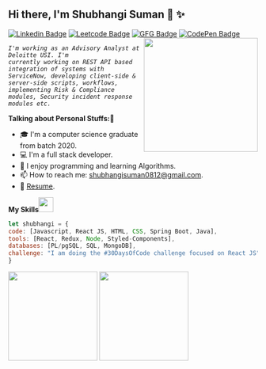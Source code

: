 ## Hi there, I'm Shubhangi Suman :raising_hand: :sparkles:
[![Linkedin Badge](https://img.shields.io/badge/-LinkedIn-0e76a8?style=flat-square&logo=Linkedin&logoColor=white)](https://www.linkedin.com/in/shubhangi-suman-b50811148/)
[![Leetcode Badge](https://img.shields.io/badge/-leetcode-orange?style=flat-square&logo=leetcode&logoColor=white)](https://leetcode.com/Shubhangi0812/)
[![GFG Badge](https://img.shields.io/badge/-geeksforgeeks-308d46?style=flat-square&logo=geeksforgeeks&logoColor=white)](https://auth.geeksforgeeks.org/user/shubh0812/profile)
[![CodePen Badge](https://img.shields.io/badge/-codepen-000000?style=flat-square&logo=codepen&logoColor=white)](https://codepen.io/shubsuman/pens/popular)
<img align='right' src="https://camo.githubusercontent.com/6607041227d81f650340ff070cc2843518acad359b57e5bb054a9fb7127aa041/68747470733a2f2f63646e2e6472696262626c652e636f6d2f75736572732f323634363432332f73637265656e73686f74732f353530373139362f636f6d70757465722e676966" width="230">
<code><p><em>I'm working as an Advisory Analyst at Deloitte USI. I'm currently working on REST API based integration of systems with ServiceNow, developing client-side & server-side scripts, 
  workflows, implementing Risk & Compliance modules, Security incident response modules etc.</em></p></code>

**Talking about Personal Stuffs:**:bookmark:

- 🎓 I'm a computer science graduate from batch 2020.
- 💻 I'm a full stack developer.
- 🚀 I enjoy programming and learning Algorithms.
- 📫 How to reach me: shubhangisuman0812@gmail.com.
- 📝 [Resume](https://drive.google.com/file/d/1yZIJGdpTBn9nBSTet7IGtsdX0FxF6Atq/view).

**My Skills**<img src="https://www.pngfind.com/pngs/m/472-4725278_technologist-sticker-woman-technologist-emoji-hd-png-download.png" width="30px">
  
  ```javascript
let shubhangi = {
  code: [Javascript, React JS, HTML, CSS, Spring Boot, Java],
  tools: [React, Redux, Node, Styled-Components],
  databases: [PL/pgSQL, SQL, MongoDB],
 challenge: "I am doing the #30DaysOfCode challenge focused on React JS"
}
```



<p><img height="180em" src="https://github-readme-stats.vercel.app/api?username=shubhangisuman&show_icons=true&hide_border=false&&count_private=true&include_all_commits=true" />
<img height="180em" src="https://github-readme-stats.vercel.app/api/top-langs/?username=shubhangisuman&show_icons=true&hide_border=true&layout=compact&langs_count=8"/>
</p>

